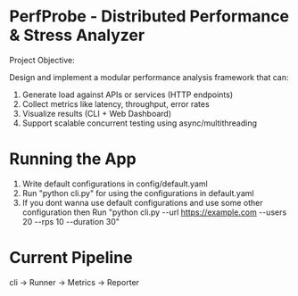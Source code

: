 # PerfProbe - Distributed Performance & Stress Analyzer
Project Objective:

Design and implement a modular performance analysis framework that can:
1. Generate load against APIs or services (HTTP endpoints)
2. Collect metrics like latency, throughput, error rates
3. Visualize results (CLI + Web Dashboard)
4. Support scalable concurrent testing using async/multithreading

# Running the App 
1. Write default configurations in config/default.yaml
2. Run "python cli.py" for using the configurations in default.yaml
3. If you dont wanna use default configurations and use some other configuration then Run "python cli.py --url https://example.com --users 20 --rps 10 --duration 30"

# Current Pipeline
cli -> Runner -> Metrics -> Reporter
